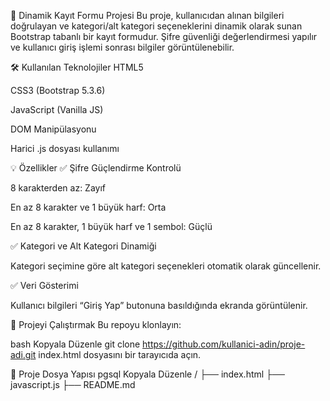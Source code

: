 🧾 Dinamik Kayıt Formu Projesi
Bu proje, kullanıcıdan alınan bilgileri doğrulayan ve kategori/alt kategori seçeneklerini dinamik olarak sunan Bootstrap tabanlı bir kayıt formudur. Şifre güvenliği değerlendirmesi yapılır ve kullanıcı giriş işlemi sonrası bilgiler görüntülenebilir.

🛠️ Kullanılan Teknolojiler
HTML5

CSS3 (Bootstrap 5.3.6)

JavaScript (Vanilla JS)

DOM Manipülasyonu

Harici .js dosyası kullanımı

💡 Özellikler
✅ Şifre Güçlendirme Kontrolü

8 karakterden az: Zayıf

En az 8 karakter ve 1 büyük harf: Orta

En az 8 karakter, 1 büyük harf ve 1 sembol: Güçlü

✅ Kategori ve Alt Kategori Dinamiği

Kategori seçimine göre alt kategori seçenekleri otomatik olarak güncellenir.

✅ Veri Gösterimi

Kullanıcı bilgileri “Giriş Yap” butonuna basıldığında ekranda görüntülenir.

🚀 Projeyi Çalıştırmak
Bu repoyu klonlayın:

bash
Kopyala
Düzenle
git clone https://github.com/kullanici-adin/proje-adi.git
index.html dosyasını bir tarayıcıda açın.

📁 Proje Dosya Yapısı
pgsql
Kopyala
Düzenle
/
├── index.html
├── javascript.js
├── README.md
 
